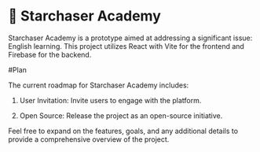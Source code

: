 # 🚀 Starchaser Academy

Starchaser Academy is a prototype aimed at addressing a significant issue: English learning. This project utilizes React with Vite for the frontend and Firebase for the backend.

#Plan

The current roadmap for Starchaser Academy includes:

1. User Invitation: Invite users to engage with the platform.

2. Open Source: Release the project as an open-source initiative.

Feel free to expand on the features, goals, and any additional details to provide a comprehensive overview of the project.
